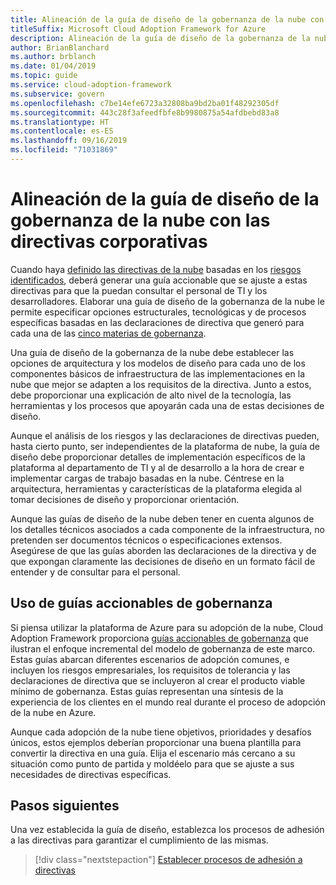 ```yaml
---
title: Alineación de la guía de diseño de la gobernanza de la nube con las directivas corporativas
titleSuffix: Microsoft Cloud Adoption Framework for Azure
description: Alineación de la guía de diseño de la gobernanza de la nube con las directivas corporativas
author: BrianBlanchard
ms.author: brblanch
ms.date: 01/04/2019
ms.topic: guide
ms.service: cloud-adoption-framework
ms.subservice: govern
ms.openlocfilehash: c7be14efe6723a32808ba9bd2ba01f48292305df
ms.sourcegitcommit: 443c28f3afeedfbfe8b9980875a54afdbebd83a8
ms.translationtype: HT
ms.contentlocale: es-ES
ms.lasthandoff: 09/16/2019
ms.locfileid: "71031869"
---
```

<!---
I've established policies. How to help developers adopt these policies?
Draft an architecture design guide.

[Aspirational statement] If you're using Azure, you can use one of ours as a starting point. The choose one of the following 6 as a starting point and mold it to fit your policies.
--->

# <a name="align-your-cloud-governance-design-guide-with-corporate-policy"></a>Alineación de la guía de diseño de la gobernanza de la nube con las directivas corporativas

Cuando haya [definido las directivas de la nube](./policy-definition.md) basadas en los [riesgos identificados](./business-risk.md), deberá generar una guía accionable que se ajuste a estas directivas para que la puedan consultar el personal de TI y los desarrolladores. Elaborar una guía de diseño de la gobernanza de la nube le permite especificar opciones estructurales, tecnológicas y de procesos específicas basadas en las declaraciones de directiva que generó para cada una de las [cinco materias de gobernanza](../governance-disciplines.md).

Una guía de diseño de la gobernanza de la nube debe establecer las opciones de arquitectura y los modelos de diseño para cada uno de los componentes básicos de infraestructura de las implementaciones en la nube que mejor se adapten a los requisitos de la directiva. Junto a estos, debe proporcionar una explicación de alto nivel de la tecnología, las herramientas y los procesos que apoyarán cada una de estas decisiones de diseño.

Aunque el análisis de los riesgos y las declaraciones de directivas pueden, hasta cierto punto, ser independientes de la plataforma de nube, la guía de diseño debe proporcionar detalles de implementación específicos de la plataforma al departamento de TI y al de desarrollo a la hora de crear e implementar cargas de trabajo basadas en la nube. Céntrese en la arquitectura, herramientas y características de la plataforma elegida al tomar decisiones de diseño y proporcionar orientación.

Aunque las guías de diseño de la nube deben tener en cuenta algunos de los detalles técnicos asociados a cada componente de la infraestructura, no pretenden ser documentos técnicos o especificaciones extensos. Asegúrese de que las guías aborden las declaraciones de la directiva y de que expongan claramente las decisiones de diseño en un formato fácil de entender y de consultar para el personal.

<!-- markdownlint-enable MD033 -->

## <a name="using-the-actionable-governance-guides"></a>Uso de guías accionables de gobernanza

Si piensa utilizar la plataforma de Azure para su adopción de la nube, Cloud Adoption Framework proporciona [guías accionables de gobernanza](../guides/index.md) que ilustran el enfoque incremental del modelo de gobernanza de este marco. Estas guías abarcan diferentes escenarios de adopción comunes, e incluyen los riesgos empresariales, los requisitos de tolerancia y las declaraciones de directiva que se incluyeron al crear el producto viable mínimo de gobernanza. Estas guías representan una síntesis de la experiencia de los clientes en el mundo real durante el proceso de adopción de la nube en Azure.

Aunque cada adopción de la nube tiene objetivos, prioridades y desafíos únicos, estos ejemplos deberían proporcionar una buena plantilla para convertir la directiva en una guía. Elija el escenario más cercano a su situación como punto de partida y moldéelo para que se ajuste a sus necesidades de directivas específicas.

## <a name="next-steps"></a>Pasos siguientes

Una vez establecida la guía de diseño, establezca los procesos de adhesión a las directivas para garantizar el cumplimiento de las mismas.

> [!div class="nextstepaction"]
> [Establecer procesos de adhesión a directivas](./processes.md)

